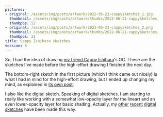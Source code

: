 ```yaml
---
pictures:
- original: /assets/img/posts/artwork/2022-06-21-cappysketches_1.jpg
  thumbnail: /assets/img/posts/artwork/thumbs/2022-06-21-cappysketches_1.jpg
  thumbpos: 52
- original: /assets/img/posts/artwork/2022-06-21-cappysketches_2.png
  thumbnail: /assets/img/posts/artwork/thumbs/2022-06-21-cappysketches_2.jpg
  thumbpos: 21
title: Cappy Ishihara sketches
version: 3
---
```


So, I had the idea of drawing [my friend Cappy Ishihara](https://twitter.com/CappyIshihara)'s OC.
These are the sketches I've made before the high-effort drawing I finished the next day.

The bottom-right sketch in the first picture (which I think came out nicely) is what I had in mind for the high-effort drawing, but I ended up changing my mind, as explained in [its own post](/artwork/2022-06-22-cappygotnobitches).

I also like the digital sketch.
Speaking of digital sketches, I am starting to really like working with a somewhat low-opacity layer for the lineart and an even lower-opacity layer for basic shading.
Actually, my [other](/artwork/2022-05-21-sidigital) [recent](/artwork/2022-05-31-amber) [digital sketches](/artwork/2022-06-01-sirelease) have been made this way.
